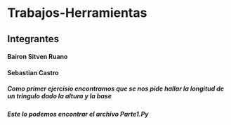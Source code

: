 # Trabajos-Herramientas

## Integrantes
#### Bairon Sitven Ruano
#### Sebastian Castro

##### Como primer ejercisio encontramos que se nos pide hallar la longitud de un tringulo dado la altura y la base
##### Este lo podemos encontrar el archivo Parte1.Py 
